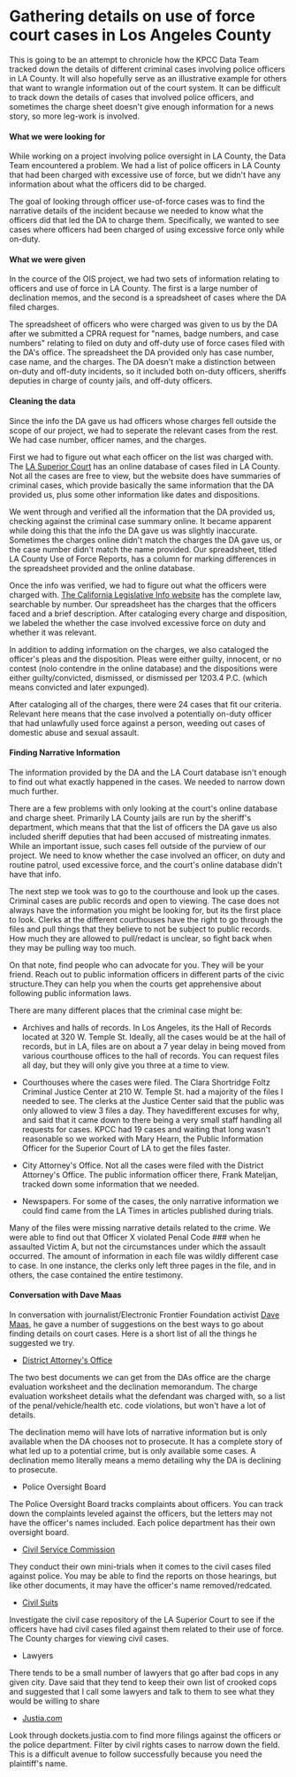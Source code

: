 Gathering details on use of force court cases in Los Angeles County
===================================================================

This is going to be an attempt to chronicle how the KPCC Data Team tracked down the details of different criminal cases involving police officers in LA County. It will also hopefully serve as an illustrative example for others that want to wrangle information out of the court system. It can be difficult to track down the details of cases that involved police officers, and sometimes the charge sheet doesn't give enough information for a news story, so more leg-work is involved.

#### What we were looking for
While working on a project involving police oversight in LA County, the Data Team encountered a problem. We had a list of police officers in LA County that had been charged with excessive use of force, but we didn't have any information about what the officers did to be charged.

The goal of looking through officer use-of-force cases was to find the narrative details of the incident because we needed to know what the officers did that led the DA to charge them. Specifically, we wanted to see cases where officers had been charged of using excessive force only while on-duty.

#### What we were given
In the cource  of the OIS project, we had two sets of information relating to officers and use of force in LA County. The first is a large number of declination memos, and the second is a spreadsheet of cases where the DA filed charges.

The spreadsheet of officers who were charged was given to us by the DA after we submitted a CPRA request for "names, badge numbers, and case numbers" relating to filed on duty and off-duty use of force cases filed with the DA's office. The spreadsheet the DA provided only has case number, case name, and the charges. The DA doesn't make a distinction between on-duty and off-duty incidents, so it included both on-duty officers, sheriffs deputies in charge of county jails, and off-duty officers.

#### Cleaning the data
Since the info the DA gave us had officers whose charges fell outside the scope of our project, we had to seperate the relevant cases from the rest. We had case number, officer names, and the charges.

First we had to figure out what each officer on the list was charged with. The [LA Superior Court](http://www.lacourt.org/) has an online database of cases filed in LA County. Not all the cases are free to view, but the website does have summaries of criminal cases, which provide basically the same information that the DA provided us, plus some other information like dates and dispositions.

We went through and verified all the information that the DA provided us, checking against the criminal case summary online. It became apparent while doing this that the info the DA gave us was slightly inaccurate. Sometimes the charges online didn't match the charges the DA gave us, or the case number didn't match the name provided. Our spreadsheet, titled LA County Use of Force Reports, has a column for marking differences in the spreadsheet provided and the online database.

Once the info was verified, we had to figure out what the officers were charged with. [The California Legislative Info website](http://leginfo.legislature.ca.gov/faces/codes.xhtml) has the complete law, searchable by number. Our spreadsheet has the charges that the officers faced and a brief description. After cataloging every charge and disposition, we labeled the whether the case involved excessive force on duty and whether it was relevant.

In addition to adding information on the charges, we also cataloged the officer's pleas and the disposition. Pleas were either guilty, innocent, or no contest (nolo contendre in the online database) and the dispositions were either guilty/convicted, dismissed, or dismissed per 1203.4 P.C. (which means convicted and later expunged).

After cataloging all of the charges, there were 24 cases that fit our criteria. Relevant here means that the case involved a potentially on-duty officer that had unlawfully used force against a person, weeding out cases of domestic abuse and sexual assault.

#### Finding Narrative Information
The information provided by the DA and the LA Court database isn't enough to find out what exactly happened in the cases. We needed to narrow down much further.

There are a few problems with only looking at the court's online database and charge sheet. Primarily LA County jails are run by the sheriff's department, which means that that the list of officers the DA gave us also included sheriff deputies that had been accused of mistreating inmates. While an important issue, such cases fell outside of the purview of our project. We need to know whether the case involved an officer, on duty and routine patrol, used excessive force, and the court's online database didn't have that info.

The next step we took was to go to the courthouse and look up the cases. Criminal cases are public records and open to viewing. The case does not always have the information you might be looking for, but its the first place to look. Clerks at the different courthouses have the right to go through the files and pull things that they believe to not be subject to public records. How much they are allowed to pull/redact is unclear, so fight back when they may be pulling way too much.

On that note, find people who can advocate for you. They will be your friend. Reach out to public information officers in different parts of the civic structure.They can help you when the courts get apprehensive about following public information laws.

There are many different places that the criminal case might be:

* Archives and halls of records. In Los Angeles, its the Hall of Records located at 320 W. Temple St. Ideally, all the cases would be at the hall of records, but in LA, files are on about a 7 year delay in being moved from various courthouse offices to the hall of records. You can request files all day, but they will only give you three at a time to view.

* Courthouses where the cases were filed. The Clara Shortridge Foltz Criminal Justice Center at 210 W. Temple St. had a majority of the files I needed to see. The clerks at the Justice Center said that the public was only allowed to view 3 files a day. They havedifferent excuses for why, and said that it came down to there being a very small staff handling all requests for cases. KPCC had 19 cases and waiting that long wasn't reasonable so we worked with Mary Hearn, the Public Information Officer for the Superior Court of LA to get the files faster.

* City Attorney's Office. Not all the cases were filed with the District Attorney's Office. The public information officer there, Frank Mateljan, tracked down some information that we needed.

* Newspapers. For some of the cases, the only narrative information we could find came from the LA Times in articles published during trials.

Many of the files were missing narrative details related to the crime. We were able to find out that Officer X violated Penal Code ### when he assaulted Victim A, but not the circumstances under which the assault occurred. The amount of information in each file was wildly different case to case. In one instance, the clerks only left three pages in the file, and in others, the case contained the entire testimony.

#### Conversation with Dave Maas
In conversation with journalist/Electronic Frontier Foundation activist [Dave Maas](http://maassive.com/), he gave a number of suggestions on the best ways to go about finding details on court cases. Here is a short list of all the things he suggested we try.

* [District Attorney's Office](http://da.co.la.ca.us/)

The two best documents we can get from the DAs office are the charge evaluation worksheet and the declination memorandum. The charge evaluation worksheet details what the defendant was charged with, so a list of the penal/vehicle/health etc. code violations, but won't have a lot of details.

The declination memo will have lots of narrative information but is only available when the DA chooses not to prosecute. It has a complete story of what led up to a potential crime, but is only available some cases. A declination memo literally means a memo detailing why the DA is declining to prosecute.

* Police Oversight Board

The Police Oversight Board tracks complaints about officers. You can track down the complaints leveled against the officers, but the letters may not have the officer's names included. Each police department has their own oversight board.

* [Civil Service Commission](http://civilservice.lacounty.gov/)

They conduct their own mini-trials when it comes to the civil cases filed against police. You may be able to find the reports on those hearings, but like other documents, it may have the officer's name removed/redcated.

* [Civil Suits](https://www.lacourt.org/paonlineservices/civilimages/publicmain.aspx?)

Investigate the civil case repository of the LA Superior Court to see if the officers have had civil cases filed against them related to their use of force. The County charges for viewing civil cases.

* Lawyers

There tends to be a small number of lawyers that go after bad cops in any given city. Dave said that they tend to keep their own list of crooked cops and suggested that I call some lawyers and talk to them to see what they would be willing to share

* [Justia.com](https://dockets.justia.com/)

Look through dockets.justia.com to find more filings against the officers or the police department. Filter by civil rights cases to narrow down the field. This is a difficult avenue to follow successfully because you need the plaintiff's name.


